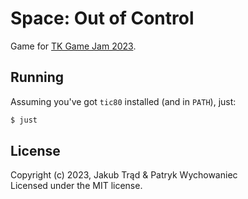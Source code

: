 # Space: Out of Control

Game for [TK Game Jam 2023](https://itch.io/jam/tk-game-jam-2023).

## Running

Assuming you've got `tic80` installed (and in `PATH`), just:

``` bash
$ just
```

## License

Copyright (c) 2023, Jakub Trąd & Patryk Wychowaniec    
Licensed under the MIT license.
